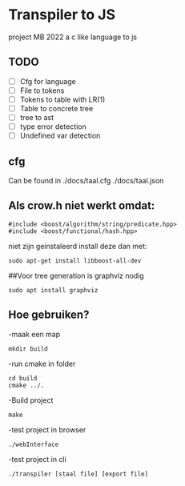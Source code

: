 # Transpiler to JS
project MB 2022 a c like language to js

## TODO
- [ ] Cfg for language
- [ ] File to tokens
- [ ] Tokens to table with LR(1)
- [ ] Table to concrete tree
- [ ] tree to ast
- [ ] type error detection
- [ ] Undefined var detection

## cfg
Can be found in
./docs/taal.cfg
./docs/taal.json

## Als crow.h niet werkt omdat:
```
#include <boost/algorithm/string/predicate.hpp>
#include <boost/functional/hash.hpp>
```
niet zijn geinstaleerd
install deze dan met:
```
sudo apt-get install libboost-all-dev
```

##Voor tree generation is graphviz nodig
```
sudo apt install graphviz
```

## Hoe gebruiken?
-maak een map
```
mkdir build
```
-run cmake in folder
```
cd build
cmake ../.
```
-Build project
```
make
```
-test project in browser
```
./webInterface
```
-test project in cli
```
./transpiler [staal file] [export file]
```


